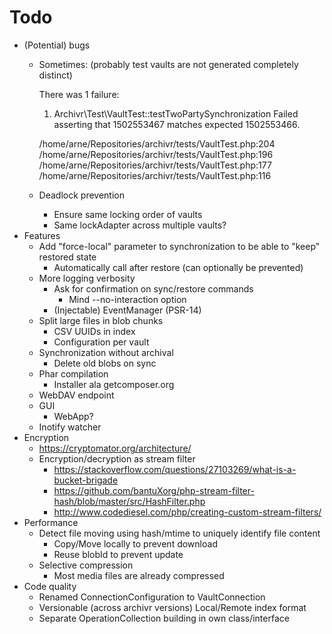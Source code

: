 
# Todo

- (Potential) bugs
    - Sometimes: (probably test vaults are not generated completely distinct)
    
        There was 1 failure:
        
        1) Archivr\Test\VaultTest::testTwoPartySynchronization
        Failed asserting that 1502553467 matches expected 1502553466.
        
        /home/arne/Repositories/archivr/tests/VaultTest.php:204
        /home/arne/Repositories/archivr/tests/VaultTest.php:196
        /home/arne/Repositories/archivr/tests/VaultTest.php:177
        /home/arne/Repositories/archivr/tests/VaultTest.php:116
    - Deadlock prevention
        - Ensure same locking order of vaults
        - Same lockAdapter across multiple vaults?
- Features
    - Add "force-local" parameter to synchronization to be able to "keep" restored state
        - Automatically call after restore (can optionally be prevented)
    - More logging verbosity
        - Ask for confirmation on sync/restore commands
            - Mind --no-interaction option
        - (Injectable) EventManager (PSR-14)
    - Split large files in blob chunks
        - CSV UUIDs in index
        - Configuration per vault
    - Synchronization without archival
        - Delete old blobs on sync
    - Phar compilation
        - Installer ala getcomposer.org
    - WebDAV endpoint
    - GUI
        - WebApp?
    - Inotify watcher
- Encryption
    - https://cryptomator.org/architecture/
    - Encryption/decryption as stream filter
        - https://stackoverflow.com/questions/27103269/what-is-a-bucket-brigade
        - https://github.com/bantuXorg/php-stream-filter-hash/blob/master/src/HashFilter.php
        - http://www.codediesel.com/php/creating-custom-stream-filters/
- Performance
    - Detect file moving using hash/mtime to uniquely identify file content
        - Copy/Move locally to prevent download
        - Reuse blobId to prevent update
    - Selective compression
        - Most media files are already compressed
- Code quality
    - Renamed ConnectionConfiguration to VaultConnection
    - Versionable (across archivr versions) Local/Remote index format
    - Separate OperationCollection building in own class/interface
